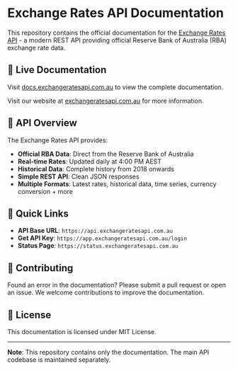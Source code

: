 # Exchange Rates API Documentation

This repository contains the official documentation for the [Exchange Rates API](https://exchangeratesapi.com.au) - a modern REST API providing official Reserve Bank of Australia (RBA) exchange rate data.

## 📖 Live Documentation

Visit [docs.exchangeratesapi.com.au](https://docs.exchangeratesapi.com.au) to view the complete documentation.

Visit our website at [exchangeratesapi.com.au](https://exchangeratesapi.com.au) for more information.

## 🚀 API Overview

The Exchange Rates API provides:
- **Official RBA Data**: Direct from the Reserve Bank of Australia
- **Real-time Rates**: Updated daily at 4:00 PM AEST
- **Historical Data**: Complete history from 2018 onwards
- **Simple REST API**: Clean JSON responses
- **Multiple Formats**: Latest rates, historical data, time series, currency conversion + more

## 🔗 Quick Links

- **API Base URL**: `https://api.exchangeratesapi.com.au`
- **Get API Key**: `https://app.exchangeratesapi.com.au/login`
- **Status Page**: `https://status.exchangeratesapi.com.au`

## 📝 Contributing

Found an error in the documentation? Please submit a pull request or open an issue. We welcome contributions to improve the documentation.

## 📄 License

This documentation is licensed under MIT License.

---

**Note**: This repository contains only the documentation. The main API codebase is maintained separately.